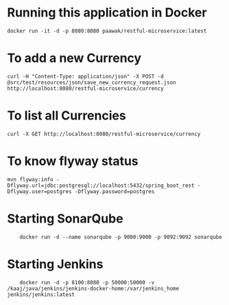 # Running this application in Docker

	docker run -it -d -p 8080:8080 paawak/restful-microservice:latest
	
# To add a new Currency
	curl -H "Content-Type: application/json" -X POST -d @src/test/resources/json/save_new_currency_request.json http://localhost:8080/restful-microservice/currency
	
# To list all Currencies
	curl -X GET http://localhost:8080/restful-microservice/currency	

# To know flyway status
	mvn flyway:info -Dflyway.url=jdbc:postgresql://localhost:5432/spring_boot_rest -Dflyway.user=postgres -Dflyway.password=postgres

# Starting SonarQube
		docker run -d --name sonarqube -p 9000:9000 -p 9092:9092 sonarqube
		
# Starting Jenkins

		docker run -d -p 8100:8080 -p 50000:50000 -v /kaaj/java/jenkins/jenkins-docker-home:/var/jenkins_home jenkins/jenkins:latest
				
